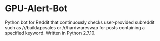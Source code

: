 # GPU-Alert-Bot
Python bot for Reddit that continuously checks user-provided subreddit such as /r/buildapcsales or /r/hardwareswap for posts containing a specified keyword. Written in Python 2.7.10.
